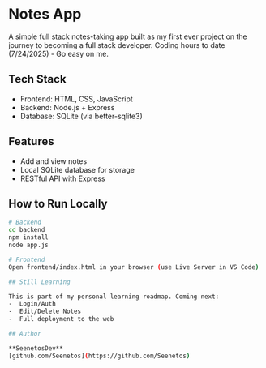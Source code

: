# Notes App

A simple full stack notes-taking app built as my first ever project on the journey to becoming a full stack developer.
Coding hours to date (7/24/2025) - Go easy on me.

## Tech Stack
- Frontend: HTML, CSS, JavaScript
- Backend: Node.js + Express
- Database: SQLite (via better-sqlite3)

## Features
- Add and view notes
- Local SQLite database for storage
- RESTful API with Express

## How to Run Locally
```bash
# Backend
cd backend
npm install
node app.js

# Frontend
Open frontend/index.html in your browser (use Live Server in VS Code)

## Still Learning

This is part of my personal learning roadmap. Coming next:
-  Login/Auth
-  Edit/Delete Notes
-  Full deployment to the web

## Author

**SeenetosDev**  
[github.com/Seenetos](https://github.com/Seenetos)
